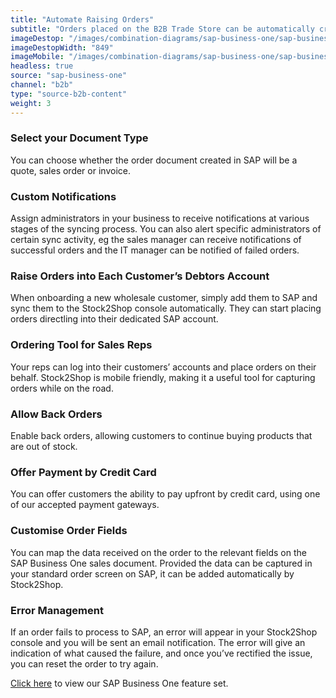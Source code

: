 ```yaml
---
title: "Automate Raising Orders"
subtitle: "Orders placed on the B2B Trade Store can be automatically created in SAP Business One."
imageDestop: "/images/combination-diagrams/sap-business-one/sap-business-one-b2b-trade-store-inventory.svg"
imageDestopWidth: "849"
imageMobile: "/images/combination-diagrams/sap-business-one/sap-business-one-b2b-trade-store-inventory.svg"
headless: true
source: "sap-business-one"
channel: "b2b"
type: "source-b2b-content"
weight: 3
---
```


### Select your Document Type
You can choose whether the order document created in SAP will be a quote, sales order or invoice.

### Custom Notifications
Assign administrators in your business to receive notifications at various stages of the syncing process. You can also alert specific administrators of certain sync activity, eg the sales manager can receive notifications of successful orders and the IT manager can be notified of failed orders.

### Raise Orders into Each Customer’s Debtors Account
When onboarding a new wholesale customer, simply add them to SAP and sync them to the Stock2Shop console automatically. They can start placing orders directling into their dedicated SAP account.

### Ordering Tool for Sales Reps
Your reps can log into their customers’ accounts and place orders on their behalf. Stock2Shop is mobile friendly, making it a useful tool for capturing orders while on the road.

### Allow Back Orders
Enable back orders, allowing customers to continue buying products that are out of stock.

### Offer Payment by Credit Card
You can offer customers the ability to pay upfront by credit card, using one of our accepted payment gateways.

### Customise Order Fields
You can map the data received on the order to the relevant fields on the SAP Business One sales document. Provided the data can be captured in your standard order screen on SAP, it can be added automatically by Stock2Shop.

### Error Management
If an order fails to process to SAP, an error will appear in your Stock2Shop console and you will be sent an email notification. The error will give an indication of what caused the failure, and once you’ve rectified the issue, you can reset the order to try again.

[Click here](/help/features/sap-business-one/ "SAP Business One Features") to view our SAP Business One feature set.